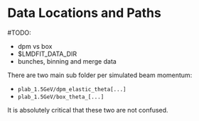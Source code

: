 # Data Locations and Paths

#TODO:

- dpm vs box
- $LMDFIT_DATA_DIR
- bunches, binning and merge data


There are two main sub folder per simulated beam momentum:

- `plab_1.5GeV/dpm_elastic_theta[...]`
- `plab_1.5GeV/box_theta_[...]`

It is absolutely critical that these two are not confused.
